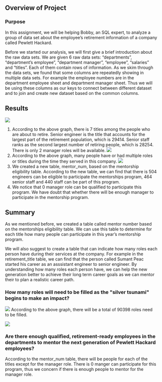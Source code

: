## Overview of Project

### Purpose
In this assignment, we will be helping Bobby, an SQL expert, to analyze a group of data set about the employee’s retirement information of a company called Pewlett Hackard.

Before we started our analysis, we will first give a brief introduction about the raw data sets. We are given 6 raw data sets: “departments”, “department’s employee”, “department manager”, “employee”, “salaries” and “titles”.  Each of them contain rows of information. As we skim through the data sets, we found that some columns are repeatedly showing in multiple data sets. For example the employee numbers are in the department employee sheet and department manager sheet. Thus we will be using these columns as our keys to connect between different dataset and to join and create new dataset based on the common columns.

## Results
![](Pewlett-Hackard-Analysis/Screenshot/Retiring_titles.png)
1) According to the above graph, there is 7 titles among the people who are about to retire. Senior engineer is the title that accounts for the largest part of the retirement population, which is 29414. Senior staff ranks as the second largest number of retiring people, which is 28254. There is only 2 manager roles will be available.
![](Pewlett-Hackard-Analysis/Screenshot/mutiple_titles.png)
2) According to the above graph, many people have or had multiple roles or titles during the time they served in this company. 
![](Pewlett-Hackard-Analysis/Screenshot/mentor_num.png)
3) We created a new table, mentor_num, based on the mentorship eligibility table. According to the new table, we can find that there is 504 engineers can be eligible to participate the mentorships program, 464 senior staff and 440 staff can be part of this program. 
4) We notice that 0 manager role can be qualified to participate this program. We have doubt that whether there will be enough manager to participate in the mentorship program.


## Summary 

As we mentioned before, we created a table called mentor number based on the mentorships eligibility table. We can use this table to determine for each title how many people can participate in this year’s mentorship program. 

We will also suggest to create a table that can indicate how many roles each person have during their services at the company. For example in the retirement_title table, we can find that the person called Sumant Peac started his career as an asssistant engineer to senior engineer. By understanding how many roles each person have, we can help the new generation better to achieve their long term career goals as we can mentor their to plan a realistic career path.

### How many roles will need to be filled as the "silver tsunami" begins to make an impact?
![](Pewlett-Hackard-Analysis/Screenshot/Retiring_titles.png)
According to the above graph, there will be a total of 90398 roles need to be filled.

![](Pewlett-Hackard-Analysis/Screenshot/mentor_num.png)
### Are there enough qualified, retirement-ready employees in the departments to mentor the next generation of Pewlett Hackard employees?
According to the mentor_num table, there will be people for each of the titles except for the manager role. There is 0 manger can participate for this program, thus we concern if there is enough people to mentor for the manager role. 
